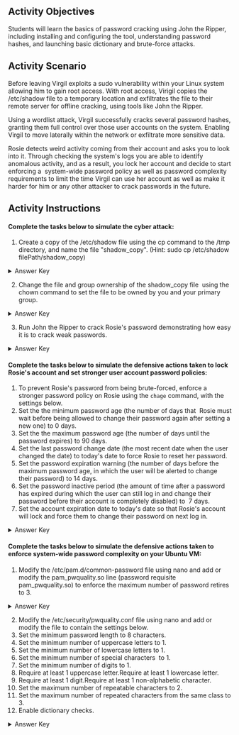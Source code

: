 ## Activity Objectives

Students will learn the basics of password cracking using John the Ripper, including installing and configuring the tool, understanding password hashes, and launching basic dictionary and brute-force attacks.

## Activity Scenario

Before leaving Virgil exploits a sudo vulnerability within your Linux system allowing him to gain root access. With root access, Virigil copies the /etc/shadow file to a temporary location and exfiltrates the file to their remote server for offline cracking, using tools like John the Ripper.

Using a wordlist attack, Virgil successfully cracks several password hashes, granting them full control over those user accounts on the system. Enabling Virgil to move laterally within the network or exfiltrate more sensitive data.

Rosie detects weird activity coming from their account and asks you to look into it. Through checking the system's logs you are able to identify anomalous activity, and as a result, you lock her account and decide to start enforcing a  system-wide password policy as well as password complexity requirements to limit the time Virgil can use her account as well as make it harder for him or any other attacker to crack passwords in the future.

## Activity Instructions

#### Complete the tasks below to simulate the cyber attack:

1. Create a copy of the /etc/shadow file using the cp command to the /tmp directory, and name the file "shadow_copy". (Hint: sudo cp /etc/shadow filePath/shadow_copy)
<details closed>
<summary>Answer Key</summary>
  <code>sudo cp /etc/shadow /tmp/shadow_copy</code>
</details>

2. Change the file and group ownership of the shadow_copy file  using the chown command to set the file to be owned by you and your primary group.
<details closed>
<summary>Answer Key</summary>
  <code>sudo chown rosie /tmp/shadow_copyy</code>
</details>

3. Run John the Ripper to crack Rosie's password demonstrating how easy it is to crack weak passwords. 
<details closed>
<summary>Answer Key</summary>
  <code>sudo john --format=crypt /tmp/shadow_copyy</code>
</details>

#### Complete the tasks below to simulate the defensive actions taken to lock Rosie's account and set stronger user account password policies:
1. To prevent Rosie's password from being brute-forced, enforce a stronger password policy on Rosie using the ```chage``` command, with the settings below.
2. Set the the minimum password age (the number of days that  Rosie must wait before being allowed to change their password again after setting a new one) to 0 days.
3. Set the the maximum password age (the number of days until the password expires) to 90 days.
4. Set the last password change date (the most recent date when the user changed the date) to today's date to force Rosie to reset her password.
5. Set the password expiration warning (the number of days before the maximum password age, in which the user will be alerted to change their password) to 14 days.
6. Set the password inactive period (the amount of time after a password has expired during which the user can still log in and change their password before their account is completely disabled) to  7 days.
7. Set the account expiration date to today's date so that Rosie's account will lock and force them to change their password on next log in.
<details closed>
<summary>Answer Key</summary>
  Execute: <code>sudo chage rosie</code> and follow the prompt, or <br>
 Execute: <code>sudo chage -m 0 -M 90 -d 0 -W 14 -I 7 -E $(date +%Y-%m-%d) rosie</code>
</details>

#### Complete the tasks below to simulate the defensive actions taken to enforce system-wide password complexity on your Ubuntu VM:

1. Modify the /etc/pam.d/common-password file using nano and add or modify the pam_pwquality.so line (password requisite pam_pwquality.so) to enforce the maximum number of password retires to 3.
<details closed>
<summary>Answer Key</summary>
  Execute: <code>sudo nano /etc/pam.d/common-password</code> and then locate and modify or add the line: <code>password requisite pam_pwquality.so retry=3
</code>
</details>

2. Modify the /etc/security/pwquality.conf file using nano and add or modify the file to contain the settings below.
3. Set the minimum password length to 8 characters.
4. Set the minimum number of uppercase letters to 1.
5. Set the minimum number of lowercase letters to 1.
6. Set the minimum number of special characters  to 1.
7. Set the minimum number of digits to 1.
8. Require at least 1 uppercase letter.Require at least 1 lowercase letter.
9. Require at least 1 digit.Require at least 1 non-alphabetic character.
10. Set the maximum number of repeatable characters to 2.
11. Set the maximum number of repeated characters from the same class to 3.
12. Enable dictionary checks.
<details closed>
<summary>Answer Key</summary>
  Execute: <code>sudo nano /etc/security/pwquality.conf</code> to modify the file and add or modify the following settings: 
<code>
# Set the minimum password length to 8 characters
minlen = 8
# Set the minimum number of uppercase letters to 1
ucredit = -1
# Set the minimum number of lowercase letters to 1
lcredit = -1
# Set the minimum number of special characters to 1
ocredit = -1
# Set the minimum number of digits to 1
dcredit = -1
# Require at least 1 uppercase letter, 1 lowercase letter, 1 digit, and 1 non-alphabetic character
minclass = 4
# Set the maximum number of repeatable characters to 2
maxrepeat = 2
# Set the maximum number of repeated characters from the same class to 3
maxclassrepeat = 3
# Enable dictionary checks
dictcheck = 1
</code>
</details>

